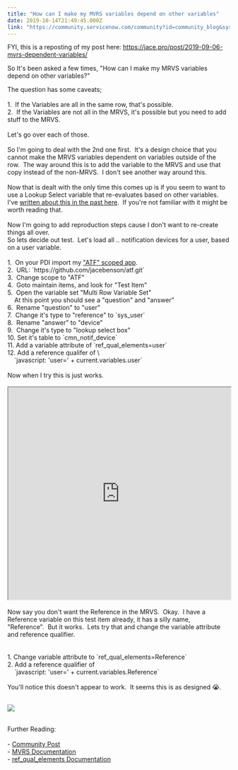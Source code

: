 ```yaml
---
title: "How can I make my MVRS variables depend on other variables"
date: 2019-10-14T21:49:45.000Z
link: "https://community.servicenow.com/community?id=community_blog&sys_id=5d531c78dbe4049423f4a345ca96190e"
---
```

<p>FYI, this is a reposting of my post here: <a href="https://jace.pro/post/2019-09-06-mvrs-dependent-variables/" rel="nofollow">https://jace.pro/post/2019-09-06-mvrs-dependent-variables/</a></p>
<p>So It&#39;s been asked a few times, &#34;How can I make my MRVS variables depend on other variables?&#34;</p>
<p>The question has some caveats;<br /><br />1.  If the Variables are all in the same row, that&#39;s possible.<br />2.  If the Variables are not all in the MRVS, it&#39;s possible but you need to add stuff to the MRVS.<br /><br />Let&#39;s go over each of those.<br /><br />So I&#39;m going to deal with the 2nd one first.  It&#39;s a design choice that you cannot make the MRVS variables dependent on variables outside of the row.  The way around this is to add the variable to the MRVS and use that copy instead of the non-MRVS.  I don&#39;t see another way around this.  <br /><br />Now that is dealt with the only time this comes up is if you seem to want to use a Lookup Select variable that re-evaluates based on other variables.  I&#39;ve <a href="https://blog.jace.pro/post/2017-10-28-lookup-select-attributes/" rel="nofollow">written about this in the past here</a>.  If you&#39;re not familiar with it might be worth reading that.<br /><br />Now I&#39;m going to add reproduction steps cause I don&#39;t want to re-create things all over.  <br />So lets decide out test.  Let&#39;s load all .. notification devices for a user, based on a user variable.  <br /><br />1.  On your PDI import my <a href="https://atf.jace.pro/" rel="nofollow">&#34;ATF&#34; scoped app</a>.<br />2.  URL: &#96;https://github.com/jacebenson/atf.git&#96;<br />3.  Change scope to &#34;ATF&#34;<br />4.  Goto maintain items, and look for &#34;Test Item&#34;<br />5.  Open the variable set &#34;Multi Row Variable Set&#34;<br />    At this point you should see a &#34;question&#34; and &#34;answer&#34;<br />6.  Rename &#34;question&#34; to &#34;user&#34;<br />7.  Change it&#39;s type to &#34;reference&#34; to &#96;sys_user&#96;<br />8.  Rename &#34;answer&#34; to &#34;device&#34;<br />9.  Change it&#39;s type to &#34;lookup select box&#34;<br />10. Set it&#39;s table to &#96;cmn_notif_device&#96;<br />11. Add a variable attribute of &#96;ref_qual_elements&#61;user&#96;<br />12. Add a reference qualifer of \<br />    &#96;javascript: &#39;user&#61;&#39; &#43; current.variables.user&#96;<br /><br />Now when I try this is just works.<br /><br /><iframe id="video_tinymce" style="width: 100%; height: 480px;" src="https://www.youtube.com/embed/sGuw65B4Ne0"></iframe><br /><br />Now say you don&#39;t want the Reference in the MRVS.  Okay.  I have a Reference variable on this test item already, it has a silly name, &#34;Reference&#34;.  But it works.  Lets try that and change the variable attribute and reference qualifier.<br /><br /><br />1. Change variable attribute to &#96;ref_qual_elements&#61;Reference&#96;<br />2. Add a reference qualifier of <br />    &#96;javascript: &#39;user&#61;&#39; &#43; current.variables.Reference&#96;<br /><br />You&#39;ll notice this doesn&#39;t appear to work.  It seems this is as designed &#x1f62d;.<br /><br /></p>
<p><img style="max-width: 100%; max-height: 480px;" src="https://community.servicenow.com/12625c70dbe4049423f4a345ca961910.iix" /></p>
<p><br />Further Reading: <br /><br />- <a href="https://community.servicenow.com/community?id&#61;community_question&amp;sys_id&#61;9b19bc91dba7bfc0414eeeb5ca96199d" rel="nofollow">Community Post</a><br />- <a href="https://docs.servicenow.com/bundle/newyork-it-service-management/page/product/service-catalog-management/concept/c_ServiceCatalogVariableSets.html" rel="nofollow">MVRS Documentation</a><br />- <a href="https://docs.servicenow.com/bundle/newyork-it-service-management/page/product/service-catalog-management/reference/variable-attributes.html#d768259e337" rel="nofollow">ref_qual_elements Documentation</a></p>